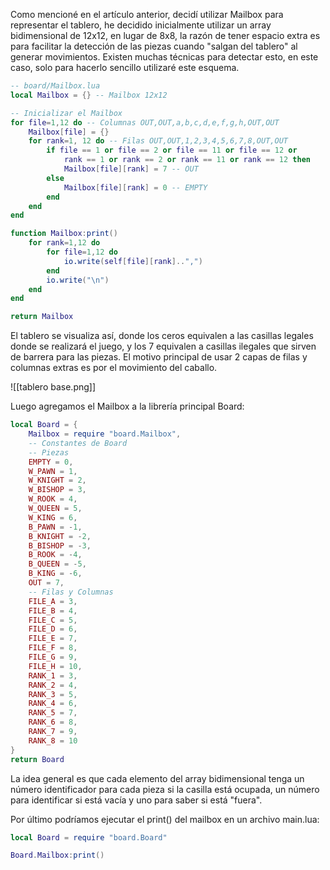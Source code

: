 Como mencioné en el artículo anterior, decidí utilizar Mailbox para representar el tablero, he decidido inicialmente utilizar un array bidimensional de 12x12, en lugar de 8x8, la razón de tener espacio extra es para facilitar la detección de las piezas cuando "salgan del tablero" al generar movimientos. Existen muchas técnicas para detectar esto, en este caso, solo para hacerlo sencillo utilizaré este esquema.

```lua
-- board/Mailbox.lua
local Mailbox = {} -- Mailbox 12x12

-- Inicializar el Mailbox
for file=1,12 do -- Columnas OUT,OUT,a,b,c,d,e,f,g,h,OUT,OUT
    Mailbox[file] = {}
    for rank=1, 12 do -- Filas OUT,OUT,1,2,3,4,5,6,7,8,OUT,OUT
        if file == 1 or file == 2 or file == 11 or file == 12 or
            rank == 1 or rank == 2 or rank == 11 or rank == 12 then
            Mailbox[file][rank] = 7 -- OUT
        else
            Mailbox[file][rank] = 0 -- EMPTY
        end
    end
end

function Mailbox:print()
    for rank=1,12 do
        for file=1,12 do
            io.write(self[file][rank]..",")
        end
        io.write("\n")
    end
end

return Mailbox
```

El tablero se visualiza así, donde los ceros equivalen a las casillas legales donde se realizará el juego, y los 7 equivalen a casillas ilegales que sirven de barrera para las piezas. El motivo principal de usar 2 capas de filas y columnas extras es por el movimiento del caballo.

![[tablero base.png]]

Luego agregamos el Mailbox a la librería principal Board:

```lua
local Board = {
    Mailbox = require "board.Mailbox",
    -- Constantes de Board
    -- Piezas
    EMPTY = 0,
    W_PAWN = 1,
    W_KNIGHT = 2,
    W_BISHOP = 3,
    W_ROOK = 4,
    W_QUEEN = 5,
    W_KING = 6,
    B_PAWN = -1,
    B_KNIGHT = -2,
    B_BISHOP = -3,
    B_ROOK = -4,
    B_QUEEN = -5,
    B_KING = -6,
    OUT = 7,
    -- Filas y Columnas
    FILE_A = 3,
    FILE_B = 4,
    FILE_C = 5,
    FILE_D = 6,
    FILE_E = 7,
    FILE_F = 8,
    FILE_G = 9,
    FILE_H = 10,
    RANK_1 = 3,
    RANK_2 = 4,
    RANK_3 = 5,
    RANK_4 = 6,
    RANK_5 = 7,
    RANK_6 = 8,
    RANK_7 = 9,
    RANK_8 = 10
}
return Board
```

La idea general es que cada elemento del array bidimensional tenga un número identificador para cada pieza si la casilla está ocupada, un número para identificar si está vacía y uno para saber si está "fuera".

Por último podríamos ejecutar el print() del mailbox en un archivo main.lua:

```lua
local Board = require "board.Board"

Board.Mailbox:print()
```